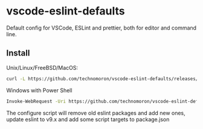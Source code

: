 # vscode-eslint-defaults

Default config for VSCode, ESLint and prettier, both for editor and command line.

## Install

Unix/Linux/FreeBSD/MacOS:

```bash
curl -L https://github.com/technomoron/vscode-eslint-defaults/releases/download/v1.0.5/installer.tgz | tar -vxz && node configure-eslint.js && rm installer-tgz configure-eslint.js
```

Windows with Power Shell

```bash
Invoke-WebRequest -Uri https://github.com/technomoron/vscode-eslint-defaults/releases/download/v1.0.9/installer.tgz -OutFile installer.tgz; tar -xvzf installer.tgz; node configure-eslint.js; Remove-Item -Force installer.tgz, configure-eslint.js

```


The configure script will remove old eslint packages and add new ones,
update eslint to v9.x and add some script targets to package.json
